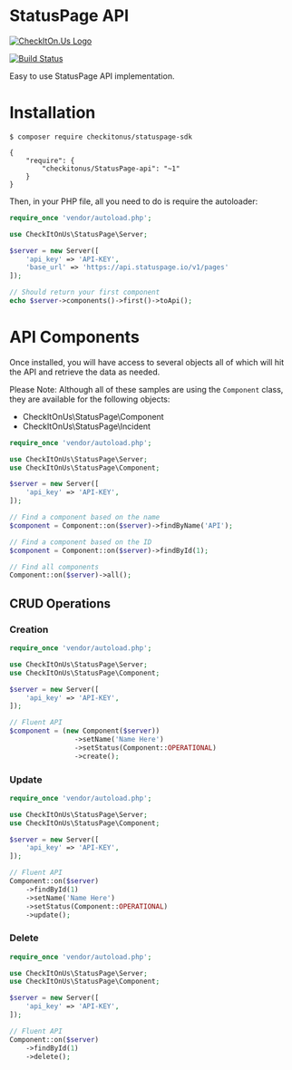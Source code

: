 StatusPage API
=================

[![CheckItOn.Us Logo](https://www.checkiton.us/img/mono-logo.png)](https://www.checkiton.us)

[![Build Status](https://travis-ci.org/checkitonus/php-statuspage-sdk.svg?branch=master)](https://travis-ci.org/checkitonus/php-statuspage-sdk)

Easy to use StatusPage API implementation.

# Installation

```
$ composer require checkitonus/statuspage-sdk
```

```
{
    "require": {
        "checkitonus/StatusPage-api": "~1"
    }
}
```

Then, in your PHP file, all you need to do is require the autoloader:

```php
require_once 'vendor/autoload.php';

use CheckItOnUs\StatusPage\Server;

$server = new Server([
    'api_key' => 'API-KEY',
    'base_url' => 'https://api.statuspage.io/v1/pages'
]);

// Should return your first component
echo $server->components()->first()->toApi();
```

# API Components

Once installed, you will have access to several objects all of which will hit the API and retrieve the data as needed.

Please Note: Although all of these samples are using the `Component` class, they are available for the following objects:

* CheckItOnUs\StatusPage\Component
* CheckItOnUs\StatusPage\Incident

```php
require_once 'vendor/autoload.php';

use CheckItOnUs\StatusPage\Server;
use CheckItOnUs\StatusPage\Component;

$server = new Server([
    'api_key' => 'API-KEY',
]);

// Find a component based on the name
$component = Component::on($server)->findByName('API');

// Find a component based on the ID
$component = Component::on($server)->findById(1);

// Find all components
Component::on($server)->all();
```

## CRUD Operations

### Creation

```php
require_once 'vendor/autoload.php';

use CheckItOnUs\StatusPage\Server;
use CheckItOnUs\StatusPage\Component;

$server = new Server([
    'api_key' => 'API-KEY',
]);

// Fluent API
$component = (new Component($server))
                ->setName('Name Here')
                ->setStatus(Component::OPERATIONAL)
                ->create();
```

### Update

```php
require_once 'vendor/autoload.php';

use CheckItOnUs\StatusPage\Server;
use CheckItOnUs\StatusPage\Component;

$server = new Server([
    'api_key' => 'API-KEY',
]);

// Fluent API
Component::on($server)
    ->findById(1)
    ->setName('Name Here')
    ->setStatus(Component::OPERATIONAL)
    ->update();
```

### Delete

```php
require_once 'vendor/autoload.php';

use CheckItOnUs\StatusPage\Server;
use CheckItOnUs\StatusPage\Component;

$server = new Server([
    'api_key' => 'API-KEY',
]);

// Fluent API
Component::on($server)
    ->findById(1)
    ->delete();
```
